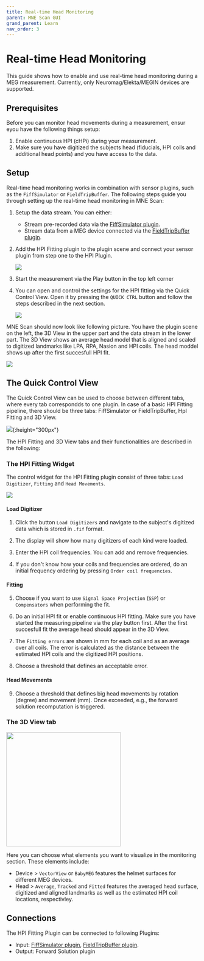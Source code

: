 ```yaml
---
title: Real-time Head Monitoring
parent: MNE Scan GUI
grand_parent: Learn
nav_order: 3
---
```

# Real-time Head Monitoring

This guide shows how to enable and use real-time head monitoring during a MEG measurement. Currently, only Neuromag/Elekta/MEGIN devices are supported.

## Prerequisites

Before you can monitor head movements during a measurement, ensur eyou have the following things setup:

1. Enable continuous HPI (cHPi) during your measurement.
2. Make sure you have digitized the subjects head (fiducials, HPI coils and additional head points) and you have access to the data. 

## Setup

Real-time head monitoring works in combination with sensor plugins, such as the `FiffSimulator` or `FieldTripBuffer`. The following steps guide you through setting up the real-time head monitoring in MNE Scan: 

1. Setup the data stream. You can either:
    * Stream pre-recorded data via the [FiffSimulator plugin](/prerecordeddata.md).
    * Stream data from a MEG device connected via the [FieldTripBuffer plugin](../development/ftbufferplugin.md).

2. Add the HPI Fitting plugin to the plugin scene and connect your sensor plugin from step one to the HPI Plugin.

   ![](../../images/hpi/mne_scan_hpi_plugin.png)

3. Start the measurement via the Play button in the top left corner

4. You can open and control the settings for the HPI fitting via the Quick Control View. Open it by pressing the `QUICK CTRL` button and follow the steps described in the next section.

    ![](../../images/hpi/mne_scan_open_quick.png)

MNE Scan should now look like following picture. You have the plugin scene on the left, the 3D View in the upper part and the data stream in the lower part. The 3D View shows an average head model that is aligned and scaled to digitized landmarks like LPA, RPA, Nasion and HPI coils. The head moddel shows up after the first succesfull HPI fit. 

![](../../images/hpi/mne_scan_hpi_3DView.png)

## The Quick Control View

The Quick Control View can be used to choose between different tabs, where every tab correspondds to one plugin. In case of a basic HPI Fitting pipeline, there should be three tabs: FiffSimulator or FieldTripBuffer, HpI Fitting and 3D View.

![](../../images/hpi/mne_scan_quick.png){:height="300px"}

The HPI Fitting and 3D View tabs and their functionalities are described in the following:

### The HPI Fitting Widget
The control widget for the HPI Fitting plugin consist of three tabs: `Load Digitizer`, `Fitting` and `Head Movements`.

<img src="../../images/hpi/mne_scan_hpi_control.png" width="auto" height="auto">

#### Load Digitizer
1. Click the button `Load Digitizers` and navigate to the subject's digitized data which is stored in `.fif` format.  
2. The display will show how many digitizers of each kind were loaded. 

3. Enter the HPI coil frequencies. You can add and remove frequencies. 

4. If you don't know how your coils and frequencies are ordered, do an initial frequency ordering by pressing `Order coil frequencies`.

#### Fitting

5. Choose if you want to use `Signal Space Projection` (`SSP`) or `Compensators` when performing the fit.

6. Do an initial HPI fit or enable continuous HPI fitting. Make sure you have started the measuring pipeline via the play button first. After the first succesfull fit the average head should appear in the 3D View.
7. The `Fitting errors` are shown in mm for each coil and as an average over all coils. The error is calculated as the distance between the estimated HPI coils and the digitized HPI positions.
8. Choose a threshold that defines an acceptable error. 

#### Head Movements
9. Choose a threshold that defines big head movements by rotation (degree) and movement (mm). Once exceeded, e.g., the forward solution recomputation is triggered.

### The 3D View tab

<img src="../../images/hpi/mne_scan_hpi_3D_control.png" width="300" height="auto">

Here you can choose what elements you want to visualize in the monitoring section. These elements include:

* Device > `VectorView` or `BabyMEG` features the helmet surfaces for different MEG devices.
* Head > `Average`, `Tracked` and `Fitted` features the averaged head surface, digitized and aligned landmarks as well as the estimated HPI coil locations, respectivley.

## Connections

The HPI Fitting Plugin can be connected to following Plugins:

* Input: [FiffSimulator plugin](/prerecordeddata.md), [FieldTripBuffer plugin](../development/ftbufferplugin.md).
* Output: Forward Solution plugin
